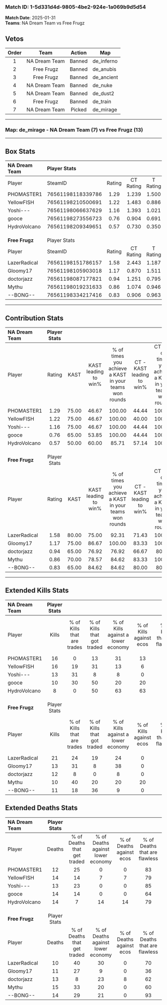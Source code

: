 ### Match ID: 1-5d331d4d-9805-4be2-924e-1a069b9d5d54  
**Match Date**: 2025-01-31  
**Teams**: NA Dream Team vs Free Frugz  

## Vetos  

| Order | Team | Action | Map |
| :---: | :--: | :----: | --- |
| 1 | NA Dream Team | Banned | de_inferno |
| 2 | Free Frugz | Banned | de_anubis |
| 3 | Free Frugz | Banned | de_ancient |
| 4 | NA Dream Team | Banned | de_nuke |
| 5 | NA Dream Team | Banned | de_dust2 |
| 6 | Free Frugz | Banned | de_train |
| 7 | NA Dream Team | Picked | de_mirage |

---  

### **Map**: de_mirage - NA Dream Team (7) vs Free Frugz (13)  
---  

## Box Stats  

| **NA Dream Team** | Player Stats      |        |           |          |       |      |       |         |        |      |     |
| :- | :- | :-: | :-: | :-: | :-: | :-: | :-: | :-: | :-: | :-: | :-: |
| Player            | SteamID           | Rating | CT Rating | T Rating | KAST  | ADR  | Kills | Assists | Deaths | K/D  | HS% |
| PHOMASTER1        | 76561198118339786 |  1.29  |   1.239   |  1.500   | 75.00 | 88.7 |  16   |    5    |   12   | 1.33 | 62  |
| YellowFISH        | 76561198210500691 |  1.22  |   1.483   |  0.886   | 75.00 | 82.1 |  16   |    5    |   14   | 1.14 | 62  |
| Yoshi---          | 76561198066637629 |  1.16  |   1.393   |  1.021   | 75.00 | 87.9 |  13   |   11    |   13   | 1.00 | 53  |
| gooce             | 76561198273556723 |  0.76  |   0.904   |  0.691   | 65.00 | 49.4 |  10   |    2    |   14   | 0.71 | 40  |
| HydroVolcano      | 76561198209349651 |  0.57  |   0.730   |  0.350   | 50.00 | 49.4 |   8   |    3    |   14   | 0.57 | 12  |
|                   |                   |        |           |          |       |      |       |         |        |      |     |
|                   |                   |        |           |          |       |      |       |         |        |      |     |
|                   |                   |        |           |          |       |      |       |         |        |      |     |
| **Free Frugz**    | Player Stats      |        |           |          |       |      |       |         |        |      |     |
| Player            | SteamID           | Rating | CT Rating | T Rating | KAST  | ADR  | Kills | Assists | Deaths | K/D  | HS% |
| LazerRadical      | 76561198151786157 |  1.58  |   2.443   |  1.187   | 80.00 | 90.8 |  21   |    1    |   10   | 2.10 | 66  |
| Gloomy17          | 76561198105903018 |  1.17  |   0.870   |  1.511   | 75.00 | 81.8 |  13   |    6    |   11   | 1.18 | 84  |
| doctorjazz        | 76561198087177821 |  0.94  |   1.251   |  0.795   | 65.00 | 67.4 |  12   |    3    |   13   | 0.92 | 41  |
| Mythu             | 76561198019231633 |  0.86  |   1.074   |  0.946   | 70.00 | 68.1 |  10   |    8    |   15   | 0.67 | 40  |
| --BONG--          | 76561198334217416 |  0.83  |   0.906   |  0.963   | 65.00 | 59.6 |  11   |    1    |   14   | 0.79 | 81  |
---  

## Contribution Stats  

| **NA Dream Team** | Player Stats |       |                      |                                                        |                           |                                                             |                          |                                                            |
| :- | :-: | :-: | :-: | :-: | :-: | :-: | :-: | :-: |
| Player            |    Rating    | KAST  | KAST leading to win% | % of times you achieve a KAST in your teams won rounds | CT - KAST leading to win% | CT - % of times you achieve a KAST in your teams won rounds | T - KAST leading to win% | T - % of times you achieve a KAST in your teams won rounds |
| PHOMASTER1        |     1.29     | 75.00 |        46.67         |                         100.00                         |           44.44           |                           100.00                            |          50.00           |                           100.00                           |
| YellowFISH        |     1.22     | 75.00 |        46.67         |                         100.00                         |           40.00           |                           100.00                            |          60.00           |                           100.00                           |
| Yoshi---          |     1.16     | 75.00 |        46.67         |                         100.00                         |           44.44           |                           100.00                            |          50.00           |                           100.00                           |
| gooce             |     0.76     | 65.00 |        53.85         |                         100.00                         |           44.44           |                           100.00                            |          75.00           |                           100.00                           |
| HydroVolcano      |     0.57     | 50.00 |        60.00         |                         85.71                          |           57.14           |                           100.00                            |          66.67           |                           66.67                            |
|                   |              |       |                      |                                                        |                           |                                                             |                          |                                                            |
|                   |              |       |                      |                                                        |                           |                                                             |                          |                                                            |
|                   |              |       |                      |                                                        |                           |                                                             |                          |                                                            |
| **Free Frugz**    | Player Stats |       |                      |                                                        |                           |                                                             |                          |                                                            |
| Player            |    Rating    | KAST  | KAST leading to win% | % of times you achieve a KAST in your teams won rounds | CT - KAST leading to win% | CT - % of times you achieve a KAST in your teams won rounds | T - KAST leading to win% | T - % of times you achieve a KAST in your teams won rounds |
| LazerRadical      |     1.58     | 80.00 |        75.00         |                         92.31                          |           71.43           |                           100.00                            |          77.78           |                           87.50                            |
| Gloomy17          |     1.17     | 75.00 |        86.67         |                         100.00                         |           83.33           |                           100.00                            |          88.89           |                           100.00                           |
| doctorjazz        |     0.94     | 65.00 |        76.92         |                         76.92                          |           66.67           |                            80.00                            |          85.71           |                           75.00                            |
| Mythu             |     0.86     | 70.00 |        78.57         |                         84.62                          |           83.33           |                           100.00                            |          75.00           |                           75.00                            |
| --BONG--          |     0.83     | 65.00 |        84.62         |                         84.62                          |           80.00           |                            80.00                            |          87.50           |                           87.50                            |
---  

## Extended Kills Stats  

| **NA Dream Team** | Player Stats |                            |                            |                                    |                         |                              |                                 |                                       |                    |           |
| :- | :-: | :-: | :-: | :-: | :-: | :-: | :-: | :-: | :-: | :-: |
| Player            |    Kills     | % of Kills that are trades | % of Kills that got traded | % of Kills against a lower economy | % of Kills against ecos | % of Kills that are flawless | % of Kills that are close duels | % of Kills that are assisted by flash | Pistol Round Kills | AWP Kills |
| PHOMASTER1        |      16      |             0              |             13             |                 31                 |           13            |              69              |               19                |                   0                   |         0          |     0     |
| YellowFISH        |      16      |             19             |             31             |                 13                 |            6            |              69              |                0                |                   0                   |         1          |     0     |
| Yoshi---          |      13      |             31             |             8              |                 8                  |            0            |              62              |                8                |                   0                   |         3          |     3     |
| gooce             |      10      |             30             |             50             |                 20                 |           20            |              60              |               30                |                   0                   |         1          |     0     |
| HydroVolcano      |      8       |             0              |             50             |                 63                 |           63            |              63              |                0                |                   0                   |         0          |     0     |
|                   |              |                            |                            |                                    |                         |                              |                                 |                                       |                    |           |
|                   |              |                            |                            |                                    |                         |                              |                                 |                                       |                    |           |
|                   |              |                            |                            |                                    |                         |                              |                                 |                                       |                    |           |
| **Free Frugz**    | Player Stats |                            |                            |                                    |                         |                              |                                 |                                       |                    |           |
| Player            |    Kills     | % of Kills that are trades | % of Kills that got traded | % of Kills against a lower economy | % of Kills against ecos | % of Kills that are flawless | % of Kills that are close duels | % of Kills that are assisted by flash | Pistol Round Kills | AWP Kills |
| LazerRadical      |      21      |             24             |             19             |                 24                 |            0            |              76              |                5                |                   0                   |         1          |     0     |
| Gloomy17          |      13      |             31             |             8              |                 38                 |            0            |              77              |                0                |                   0                   |         0          |     0     |
| doctorjazz        |      12      |             8              |             0              |                 8                  |            0            |              83              |                0                |                   0                   |         0          |     2     |
| Mythu             |      10      |             40             |             20             |                 20                 |           20            |              60              |                0                |                  20                   |         2          |     0     |
| --BONG--          |      11      |             18             |             36             |                 9                  |            0            |              64              |                9                |                   9                   |         2          |     0     |
## Extended Deaths Stats  

| **NA Dream Team** | Player Stats |                             |                                   |                          |                               |                            |                           |               |
| :- | :-: | :-: | :-: | :-: | :-: | :-: | :-: | :-: |
| Player            |    Deaths    | % of Deaths that get traded | % of Deaths against lower economy | % of Deaths against ecos | % of Deaths that are flawless | % of Deaths that are close | % of Deaths while blinded | Deaths to AWP |
| PHOMASTER1        |      12      |             25              |                 0                 |            0             |              83               |             8              |             0             |       1       |
| YellowFISH        |      14      |             14              |                 7                 |            7             |              79               |             0              |             7             |       0       |
| Yoshi---          |      13      |             23              |                 0                 |            0             |              85               |             0              |             0             |       1       |
| gooce             |      14      |             14              |                 0                 |            0             |              64               |             7              |             0             |       0       |
| HydroVolcano      |      14      |              7              |                14                 |            14            |              79               |             0              |            14             |       0       |
|                   |              |                             |                                   |                          |                               |                            |                           |               |
|                   |              |                             |                                   |                          |                               |                            |                           |               |
|                   |              |                             |                                   |                          |                               |                            |                           |               |
| **Free Frugz**    | Player Stats |                             |                                   |                          |                               |                            |                           |               |
| Player            |    Deaths    | % of Deaths that get traded | % of Deaths against lower economy | % of Deaths against ecos | % of Deaths that are flawless | % of Deaths that are close | % of Deaths while blinded | Deaths to AWP |
| LazerRadical      |      10      |             40              |                30                 |            0             |              70               |             0              |             0             |       0       |
| Gloomy17          |      11      |             27              |                 9                 |            0             |              36               |             18             |             0             |       1       |
| doctorjazz        |      13      |              8              |                23                 |            8             |              62               |             8              |             0             |       1       |
| Mythu             |      15      |             33              |                20                 |            0             |              60               |             27             |             0             |       0       |
| --BONG--          |      14      |             29              |                21                 |            0             |              93               |             0              |             0             |       1       |

